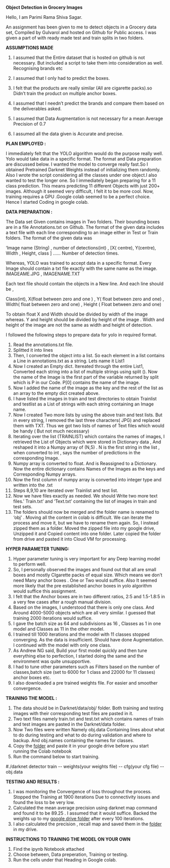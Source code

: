 **Object Detection in Grocery Images**

Hello, I am Parimi Rama Shiva Sagar.

An assignment has been given to me to detect objects in  a Grocery data set, Compiled by Gulvarol and hosted on Github for Public access. I was given a part of with ready made test and train splits in two folders. 

**ASSUMPTIONS MADE**

  1. I assumed that the Entire dataset that is hosted on github is not necessary. But included a script to take them into consideration as well. Recognising brands etc 
  
  2. I assumed that I only had to predict the boxes. 
  
  3. I felt that the products are really similar (All are cigarette packs).so  Didn’t train the product on multiple anchor boxes.  
  
  4. I assumed that I needn’t predict the brands and compare them based on the deliverables asked.
  
  5. I assumed that Data Augmentation is not necessary for a mean Average Precision of 0.7 
  
  8. I assumed all the data given is Accurate and precise.

**PLAN EMPLOYED :**

	
  I immediately felt that the YOLO algorithm would do the purpose really well. Yolo would take data in a specific format. The format and Data preparation are discussed below. I wanted the model to converge really fast.So I obtained Pretrained Darknet Weights instead of initializing them randomly. Also I wrote the script considering all the classes under one object.I also wanted to test the longer one. So I immediately began preparing for a 11 class prediction. This means predicting 11 different Objects with just 200+  images. Although it seemed very difficult, I felt it to be more cool. Now, training requires a GPU .Google colab seemed to be a perfect choice. Hence I started Coding in google colab. 

**DATA PREPARATION :** 

	
  
 The Data set Given contains images in Two folders. Their bounding boxes are in a file Annotations.txt on Github. The format of the given data includes a text file with each line corresponding to an image either in Test or Train folders. The format of the given data was  

‘Image name (String) , number of detections(int) , [X( centre), Y(centre), Width , Height, class ] ...... Number of detection times. 

 Whereas, YOLO was trained to accept data in a specific format. Every Image should contain a txt file exactly with the same name as the image.  IMAGEAME.JPG , IMAGENAME.TXT

 Each text file should contain the objects in a New line. And each line should be ,

 Class(int), X(float between zero and one ) , Y( float between zero and one) , Width( float between zero and one) , Height ( Float between zero and one) 

 To obtain float X and Width should be divided by width of the image whereas. Y and height should be divided by height of the image . Width and height of the image are not the same as width and height of detection. 

I followed the following steps to prepare data for yolo in required format.

1. Read the annotations.txt file. 
2. Splitted it into lines 
3. Then, I converted the object into a list. So each element in a list contains a Line in annotations.txt as a string. Lets name it List1
4. Now I created an Empty dict. Itereated through the entire List1, Converted each string into a list of multiple strings using split (). Now the name of the Image is the first part of the variable returned by split which is P in our Code. P[0] contains the name of the image. 
5. Now I added the name of the image as the key and the rest of the list as an array to the empty dict created above.
6. I have listed the images in train and test directories to obtain Trainlist and testlist as a List of strings with each string containing  an Image name. 
7. Now I created Two more lists by using the above train and test lists. But in every string, I removed the last three characters( JPG) and replaced them with TXT. Thus we got two lists of names of Text files which would be handy ( But not much necessary) 
8. Iterating over the list (TRAINLIST) which contains the names of images, I retrieved the List of Objects which were stored in Dictionary data , And reshaped it into a Numpy array of (N,5) . N is the first string in the list , when converted to int , says the number of predictions in the corresponding Image. 
9. Numpy array is converted to float. And is Reassigned to a Dictionary. Now the entire dictionary contains Names of the Images as the keys and Corresponding Numpy arrays.
10.  Now the first column of numpy array is converted into integer type  and written into the .txt 
11. Steps 8,9,10 are iterated over Trainlist and test list. 
12.  Now we have files exactly as needed. We should Write two more text files.’ Train.txt’ and ‘Text.txt’ containing the list of images in train and test sets. 
13. The folders should now be merged and the folder name is renamed to ‘obj’ . Moving all the content in colab is difficult. We can iterate the process and move it, but we have to rename them again. So, I instead zipped them as a folder. Moved the zipped file into my google drive, Unzipped it and Copied content into one folder. Later copied the folder from drive and pasted it into Cloud VM for processing. 



**HYPER PARAMETER TUNING:**



1. Hyper parameter tuning is very important for any Deep learning model to perform well. 
2. So, I personally observed the images and found out that all are small boxes and mostly CIgarette packs of equal size. Which means we don’t need Many anchor boxes . One or Two would suffice. Also It seemed more likely that the pre established anchor boxes in yolo algorithm would suffice this assignment.
3. I felt that the Anchor boxes are in two different ratios, 2:5 and 1.5-1.8:5 in a very few cases after a rough manual division. 
4. Based on the images, I understood that there is only one class. And Around 4000-5000 objects which are all very similar. I guessed that  training 2000 iterations would suffice. 
5. I gave the batch size as 64 and subdivisions as 16 , Classes as 1 in one model and Classes as 11 in the other model. 
6. I trained till 1000 iterations and the model with 11 classes stopped converging. As the data is insufficient. Should have done Augmentation. I continued with the model with only one class. 
7. As Andrew NG said, Build your first model quickly and then tune everything else to perfection, I started doing the same and the environment was quite unsupportive.
8. I had to tune other parameters such as Filters based on the number of classes,batch size (set to 6000 for 1 class and 22000 for 11 classes) anchor boxes etc.
9. I also downloaded a pre trained weights file. For easier and smoother convergence.

**TRAINING THE MODEL :** 



1. The data should be in Darknet/data/obj/ folder. Both training and testing images with their corresponding test files are pasted in it.
2. Two text files namely train.txt and test.txt which contains names of train and test images are pasted in the Darknet/data folder.
3. Now Two files were written Namely obj.data Containing lines about what to do during testing and what to do during  validation and where to backup. And obj.names containing the names for classes.
4. Copy the [folder](https://drive.google.com/open?id=1xtLAYfkVWLDh0aU2O5g_XaJrboRsAU7X) and paste it in your google drive before you start running the Colab notebook
5. Run the command below to start training. 

#./darknet detector train  -- weights(your weights file) -- cfg(your cfg file)  -- obj.data


**TESTING AND RESULTS :**



1. I was monitoring the Convergence of loss throughout the process. Stopped the Training at 1900 iterations Due to connectivity issues and found the loss to be very low. 
2. Calculated the mean average precision using darknet map command and found it to be 89.25 . I assumed  that it would suffice. Backed the weights up to my [google drive folder](https://drive.google.com/open?id=1mGWPj2QL7Q7JcsCPf-O66tuwX1IZNmyH) after every 100 iterations. 
3. I also calculated the precision , recall map and saved them in the [folder](https://drive.google.com/open?id=1mch4slym-COZvIAlnuJEMW39V4JH4vwh) in my drive. 


**INSTRUCTIONS TO TRAINING THE MODEL ON YOUR OWN**
1) Find the ipynb Notebook attached
2) Choose between, Data preperation, Training or testing. 
3) Run the cells under that Heading in Google colab. 





